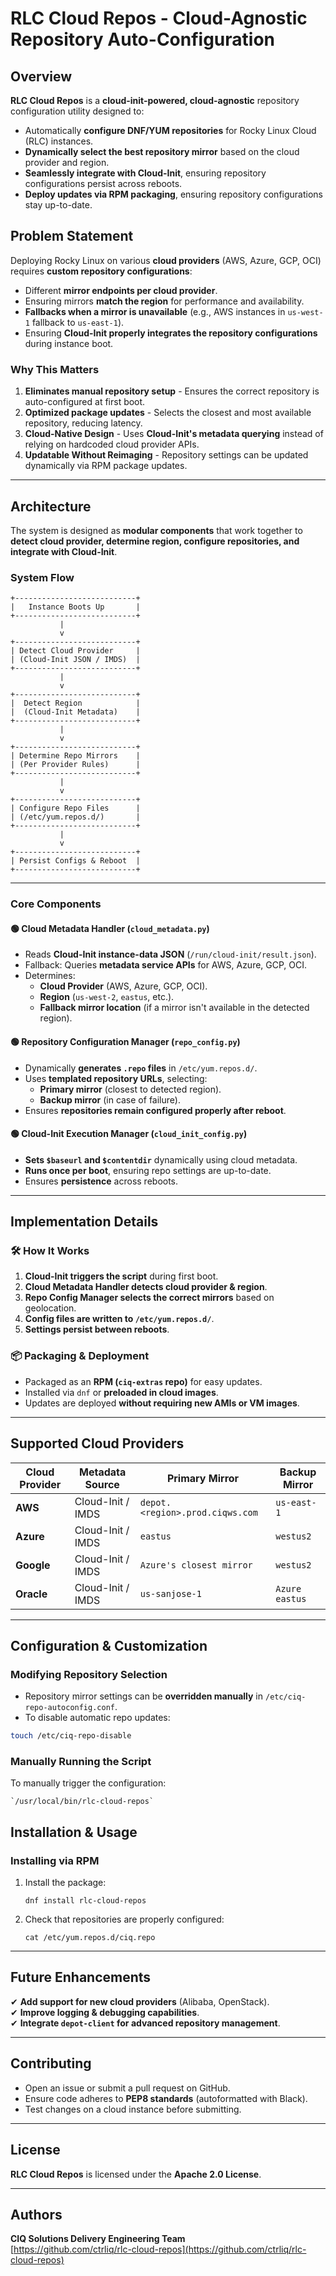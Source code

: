 # RLC Cloud Repos - Cloud-Agnostic Repository Auto-Configuration

## Overview
**RLC Cloud Repos** is a **cloud-init-powered, cloud-agnostic** repository configuration utility designed to:
- Automatically **configure DNF/YUM repositories** for Rocky Linux Cloud (RLC) instances.
- **Dynamically select the best repository mirror** based on the cloud provider and region.
- **Seamlessly integrate with Cloud-Init**, ensuring repository configurations persist across reboots.
- **Deploy updates via RPM packaging**, ensuring repository configurations stay up-to-date.

## Problem Statement
Deploying Rocky Linux on various **cloud providers** (AWS, Azure, GCP, OCI) requires **custom repository configurations**:
- Different **mirror endpoints per cloud provider**.
- Ensuring mirrors **match the region** for performance and availability.
- **Fallbacks when a mirror is unavailable** (e.g., AWS instances in `us-west-1` fallback to `us-east-1`).
- Ensuring **Cloud-Init properly integrates the repository configurations** during instance boot.

### **Why This Matters**
1. **Eliminates manual repository setup** - Ensures the correct repository is auto-configured at first boot.
2. **Optimized package updates** - Selects the closest and most available repository, reducing latency.
3. **Cloud-Native Design** - Uses **Cloud-Init's metadata querying** instead of relying on hardcoded cloud provider APIs.
4. **Updatable Without Reimaging** - Repository settings can be updated dynamically via RPM package updates.

---

## **Architecture**
The system is designed as **modular components** that work together to **detect cloud provider, determine region, configure repositories, and integrate with Cloud-Init**.

### **System Flow**

```ascii
+---------------------------+
|   Instance Boots Up       |
+---------------------------+
           |
           v
+---------------------------+
| Detect Cloud Provider     |
| (Cloud-Init JSON / IMDS)  |
+---------------------------+
           |
           v
+---------------------------+
|  Detect Region            |
|  (Cloud-Init Metadata)    |
+---------------------------+
           |
           v
+---------------------------+
| Determine Repo Mirrors    |
| (Per Provider Rules)      |
+---------------------------+
           |
           v
+---------------------------+
| Configure Repo Files      |
| (/etc/yum.repos.d/)       |
+---------------------------+
           |
           v
+---------------------------+
| Persist Configs & Reboot  |
+---------------------------+
```

---

### **Core Components**

#### 🟢 **Cloud Metadata Handler (`cloud_metadata.py`)**

- Reads **Cloud-Init instance-data JSON** (`/run/cloud-init/result.json`).
- Fallback: Queries **metadata service APIs** for AWS, Azure, GCP, OCI.
- Determines:
    - **Cloud Provider** (AWS, Azure, GCP, OCI).
    - **Region** (`us-west-2`, `eastus`, etc.).
    - **Fallback mirror location** (if a mirror isn't available in the detected region).

#### 🟢 **Repository Configuration Manager (`repo_config.py`)**

- Dynamically **generates `.repo` files** in `/etc/yum.repos.d/`.
- Uses **templated repository URLs**, selecting:
    - **Primary mirror** (closest to detected region).
    - **Backup mirror** (in case of failure).
- Ensures **repositories remain configured properly after reboot**.

#### 🟢 **Cloud-Init Execution Manager (`cloud_init_config.py`)**

- **Sets `$baseurl` and `$contentdir`** dynamically using cloud metadata.
- **Runs once per boot**, ensuring repo settings are up-to-date.
- Ensures **persistence** across reboots.

---

## **Implementation Details**

### 🛠️ **How It Works**

1. **Cloud-Init triggers the script** during first boot.
2. **Cloud Metadata Handler detects cloud provider & region**.
3. **Repo Config Manager selects the correct mirrors** based on geolocation.
4. **Config files are written to `/etc/yum.repos.d/`**.
5. **Settings persist between reboots**.

### 📦 **Packaging & Deployment**

- Packaged as an **RPM (`ciq-extras` repo)** for easy updates.
- Installed via `dnf` or **preloaded in cloud images**.
- Updates are deployed **without requiring new AMIs or VM images**.

---

## **Supported Cloud Providers**

| Cloud Provider | Metadata Source | Primary Mirror | Backup Mirror |
| --- | --- | --- | --- |
| **AWS** | Cloud-Init / IMDS | `depot.<region>.prod.ciqws.com` | `us-east-1` |
| **Azure** | Cloud-Init / IMDS | `eastus` | `westus2` |
| **Google** | Cloud-Init / IMDS | `Azure's closest mirror` | `westus2` |
| **Oracle** | Cloud-Init / IMDS | `us-sanjose-1` | `Azure eastus` |

---

## **Configuration & Customization**

### **Modifying Repository Selection**

- Repository mirror settings can be **overridden manually** in `/etc/ciq-repo-autoconfig.conf`.
- To disable automatic repo updates:

```bash
touch /etc/ciq-repo-disable
```

### **Manually Running the Script**

To manually trigger the configuration:

    `/usr/local/bin/rlc-cloud-repos`

## **Installation & Usage**

### **Installing via RPM**

1. Install the package:
    
    `dnf install rlc-cloud-repos`
    
2. Check that repositories are properly configured:
    
    `cat /etc/yum.repos.d/ciq.repo`

---

## **Future Enhancements**

✔ **Add support for new cloud providers** (Alibaba, OpenStack).  
✔ **Improve logging & debugging capabilities**.  
✔ **Integrate `depot-client` for advanced repository management**.

---

## **Contributing**

- Open an issue or submit a pull request on GitHub.
- Ensure code adheres to **PEP8 standards** (autoformatted with Black).
- Test changes on a cloud instance before submitting.

---

## **License**

**RLC Cloud Repos** is licensed under the **Apache 2.0 License**.

---

## **Authors**

**CIQ Solutions Delivery Engineering Team**  
[https://github.com/ctrliq/rlc-cloud-repos](https://github.com/ctrliq/rlc-cloud-repos)